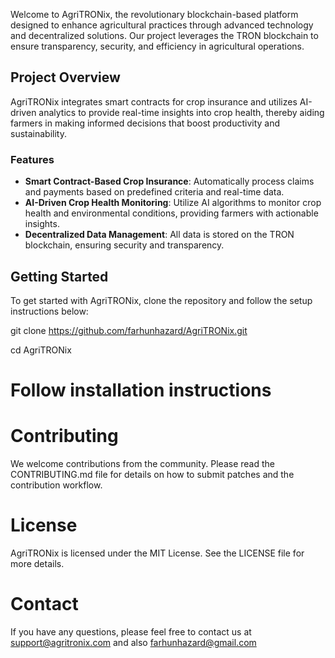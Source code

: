 
Welcome to AgriTRONix, the revolutionary blockchain-based platform designed to enhance agricultural practices through advanced technology and decentralized solutions. Our project leverages the TRON blockchain to ensure transparency, security, and efficiency in agricultural operations.

## Project Overview

AgriTRONix integrates smart contracts for crop insurance and utilizes AI-driven analytics to provide real-time insights into crop health, thereby aiding farmers in making informed decisions that boost productivity and sustainability.

### Features

- **Smart Contract-Based Crop Insurance**: Automatically process claims and payments based on predefined criteria and real-time data.
- **AI-Driven Crop Health Monitoring**: Utilize AI algorithms to monitor crop health and environmental conditions, providing farmers with actionable insights.
- **Decentralized Data Management**: All data is stored on the TRON blockchain, ensuring security and transparency.

## Getting Started

To get started with AgriTRONix, clone the repository and follow the setup instructions below:


git clone https://github.com/farhunhazard/AgriTRONix.git 

cd AgriTRONix

# Follow installation instructions

# Contributing
We welcome contributions from the community. Please read the CONTRIBUTING.md file for details on how to submit patches and the contribution workflow.

# License
AgriTRONix is licensed under the MIT License. See the LICENSE file for more details.

# Contact
If you have any questions, please feel free to contact us at support@agritronix.com and also farhunhazard@gmail.com
